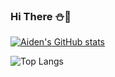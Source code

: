 ### Hi There :snowman::christmas_tree:
  
[![Aiden's GitHub stats](https://github-readme-stats.vercel.app/api?username=aidenseo3180)](https://github.com/aidenseo3180/github-readme-stats)  

![Top Langs](https://github-readme-stats.vercel.app/api/top-langs/?username=aidenseo3180&layout=compact&hide=csharp)
